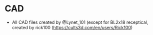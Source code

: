 # CAD
- All CAD files created by @Lynet_101 (except for BL2x18 receptical, created by rick100 (https://cults3d.com/en/users/Rick100)
